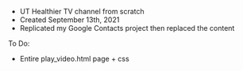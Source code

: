 - UT Healthier TV channel from scratch
- Created September 13th, 2021
- Replicated my Google Contacts project then replaced the content

To Do:
- Entire play_video.html page + css
